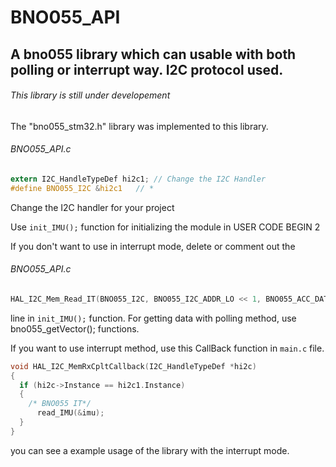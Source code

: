 # BNO055_API
A bno055 library which can usable with both polling or interrupt way. I2C protocol used.
---
###### This library is still under developement

The "bno055_stm32.h" library was implemented to this library.

###### BNO055_API.c
```C
extern I2C_HandleTypeDef hi2c1; // Change the I2C Handler
#define BNO055_I2C &hi2c1	// *
```
Change the I2C handler for your project

Use ```init_IMU();``` function for initializing the module in USER CODE BEGIN 2 

If you don't want to use in interrupt mode, delete or comment out the
###### BNO055_API.c
```C
HAL_I2C_Mem_Read_IT(BNO055_I2C, BNO055_I2C_ADDR_LO << 1, BNO055_ACC_DATA_X_LSB, 1, rawIMUdata_8, 24); 
``` 
line in ```init_IMU();``` function. For getting data with polling method, use bno055_getVector();
functions.

If you want to use interrupt method, use this CallBack function in ```main.c``` file. 
```C
void HAL_I2C_MemRxCpltCallback(I2C_HandleTypeDef *hi2c)
{
  if (hi2c->Instance == hi2c1.Instance)
  {
    /* BNO055 IT*/
	  read_IMU(&imu);
  }
}
```
you can see a example usage of the library with the interrupt mode.
